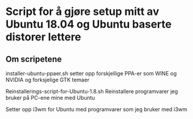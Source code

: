 
# Script for å gjøre setup mitt av Ubuntu 18.04 og Ubuntu baserte distorer lettere 

## Om scripetene 
 
installer-ubuntu-ppaer.sh setter opp forskjellige PPA-er som WINE og NVIDIA og forksjelige GTK temaer

Reinstallerings-script-for-Ubuntu-1.8.sh Reinstallere programvarer jeg bruker på PC-ene mine med Ubuntu

Setter opp i3wm for Ubuntu med programvarer som jeg bruker med i3wm 
